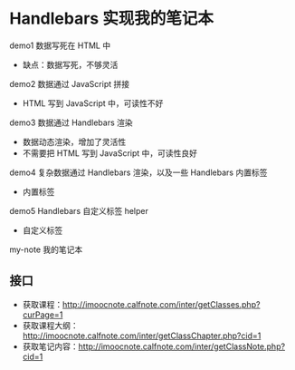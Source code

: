 # Handlebars 实现我的笔记本

demo1 数据写死在 HTML 中
- 缺点：数据写死，不够灵活


demo2 数据通过 JavaScript 拼接
- HTML 写到 JavaScript 中，可读性不好


demo3 数据通过 Handlebars 渲染
- 数据动态渲染，增加了灵活性
- 不需要把 HTML 写到 JavaScript 中，可读性良好


demo4 复杂数据通过 Handlebars 渲染，以及一些 Handlebars 内置标签
- 内置标签


demo5 Handlebars 自定义标签 helper
- 自定义标签

my-note 我的笔记本


## 接口

- 获取课程：http://imoocnote.calfnote.com/inter/getClasses.php?curPage=1
- 获取课程大纲：http://imoocnote.calfnote.com/inter/getClassChapter.php?cid=1
- 获取笔记内容：http://imoocnote.calfnote.com/inter/getClassNote.php?cid=1
